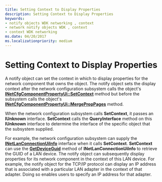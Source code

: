 ```yaml
---
title: Setting Context to Display Properties
description: Setting Context to Display Properties
keywords:
- notify objects WDK networking , context
- network notify objects WDK , context
- context WDK networking
ms.date: 04/20/2017
ms.localizationpriority: medium
---
```


# Setting Context to Display Properties





A notify object can set the context in which to display properties for the network component that owns the object. The notify object sets the display context after the network configuration subsystem calls the object's [**INetCfgComponentPropertyUi::SetContext**](/previous-versions/windows/hardware/network/ff547752(v=vs.85)) method but before the subsystem calls the object's [**INetCfgComponentPropertyUi::MergePropPages**](/previous-versions/windows/hardware/network/ff547746(v=vs.85)) method.

When the network configuration subsystem calls **SetContext**, it passes an **IUnknown** interface. **SetContext** calls the **QueryInterface** method on this **IUnknown** interface to determine the interface of the specific object that the subsystem supplied.

For example, the network configuration subsystem can supply the [**INetLanConnectionUiInfo**](/previous-versions/windows/hardware/network/ff548005(v=vs.85)) interface when it calls **SetContext**. **SetContext** can use the [**GetDeviceGuid**](/previous-versions/windows/hardware/network/ff548012(v=vs.85)) method of **INetLanConnectionUiInfo** to retrieve the GUID of a LAN device. The notify object can subsequently display properties for its network component in the context of this LAN device. For example, the notify object for the TCP/IP protocol can display an IP address that is associated with a particular LAN adapter in the context of that adapter. Doing so enables users to specify an IP address for that adapter.

 

